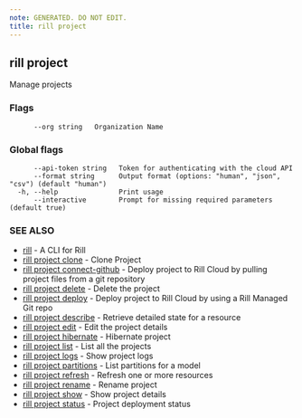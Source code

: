 ```yaml
---
note: GENERATED. DO NOT EDIT.
title: rill project
---
```

## rill project

Manage projects

### Flags

```
      --org string   Organization Name
```

### Global flags

```
      --api-token string   Token for authenticating with the cloud API
      --format string      Output format (options: "human", "json", "csv") (default "human")
  -h, --help               Print usage
      --interactive        Prompt for missing required parameters (default true)
```

### SEE ALSO

* [rill](../cli.md)	 - A CLI for Rill
* [rill project clone](clone.md)	 - Clone Project
* [rill project connect-github](connect-github.md)	 - Deploy project to Rill Cloud by pulling project files from a git repository
* [rill project delete](delete.md)	 - Delete the project
* [rill project deploy](deploy.md)	 - Deploy project to Rill Cloud by using a Rill Managed Git repo
* [rill project describe](describe.md)	 - Retrieve detailed state for a resource
* [rill project edit](edit.md)	 - Edit the project details
* [rill project hibernate](hibernate.md)	 - Hibernate project
* [rill project list](list.md)	 - List all the projects
* [rill project logs](logs.md)	 - Show project logs
* [rill project partitions](partitions.md)	 - List partitions for a model
* [rill project refresh](refresh.md)	 - Refresh one or more resources
* [rill project rename](rename.md)	 - Rename project
* [rill project show](show.md)	 - Show project details
* [rill project status](status.md)	 - Project deployment status

